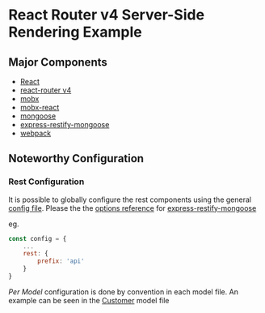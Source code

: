 React Router v4 Server-Side Rendering Example
=============================

## Major Components

- [React](https://facebook.github.io/react/)
- [react-router v4](https://reacttraining.com/react-router/web/guides/quick-start)
- [mobx](https://github.com/mobxjs/mobx)
- [mobx-react](https://github.com/mobxjs/mobx-react)
- [mongoose](http://mongoosejs.com/)
- [express-restify-mongoose](https://florianholzapfel.github.io/express-restify-mongoose)
- [webpack](https://webpack.github.io/)

## Noteworthy Configuration

### Rest Configuration

It is possible to globally configure the rest components using the general [config file](src/config.js).
Please the the [options reference](https://florianholzapfel.github.io/express-restify-mongoose/#reference) for [express-restify-mongoose](https://florianholzapfel.github.io/express-restify-mongoose)

eg. 

```js
const config = {
    ...
    rest: {
        prefix: 'api'
    }
}
```

*Per Model* configuration is done by convention in each model file. An example can be seen in the [Customer](src/api/models/customer.js) model file

